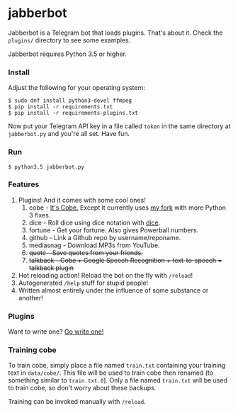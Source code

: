 # jabberbot

Jabberbot is a Telegram bot that loads plugins. That's about it. Check the `plugins/` directory to see some examples.

Jabberbot requires Python 3.5 or higher.

### Install

Adjust the following for your operating system:

    $ sudo dnf install python3-devel ffmpeg
    $ pip install -r requirements.txt
    $ pip install -r requirements-plugins.txt

Now put your Telegram API key in a file called `token` in the same directory at `jabberbot.py` and you're all set. Have fun.

### Run

    $ python3.5 jabberbot.py

### Features

1. Plugins! And it comes with some cool ones!
	1. cobe - [It's Cobe.](https://github.com/pteichman/cobe) Except it currently uses [my fork](https://github.com/sli/cobe) with more Python 3 fixes.
	2. dice - Roll dice using dice notation with [dice](https://github.com/borntyping/python-dice).
	3. fortune - Get your fortune. Also gives Powerball numbers.
	4. github - Link a Github repo by username/reponame.
	5. mediasnag - Download MP3s from YouTube.
	6. ~~quote - Save quotes from your friends.~~
	7. ~~talkback - Cobe + Google Speech Recognition + text-to-speech = talkback plugin~~
2. Hot reloading action! Reload the bot on the fly with `/reload`!
3. Autogenerated `/help` stuff for stupid people!
4. Written almost entirely under the influence of some substance or another!


### Plugins

Want to write one? [Go write one!](https://github.com/sli/jabberbot/wiki/Writing-Plugins)

### Training cobe

To train cobe, simply place a file named `train.txt` containing your training text in `data/cobe/`. This file will be used to train cobe then renamed (to something similar to `train.txt.0`). Only a file named `train.txt` will be used to train cobe, so don't worry about these backups.

Training can be invoked manually with `/reload`.